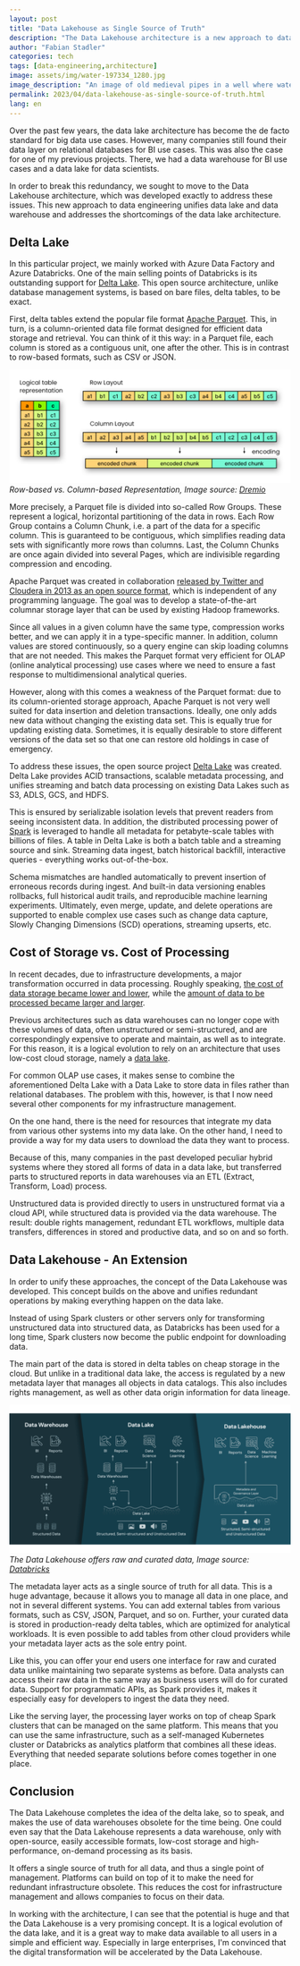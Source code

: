 ```yaml
---
layout: post
title: "Data Lakehouse as Single Source of Truth"
description: "The Data Lakehouse architecture is a new approach to data engineering that addresses these issues and unifies data lake and data warehouse."
author: "Fabian Stadler"
categories: tech
tags: [data-engineering,architecture]
image: assets/img/water-197334_1280.jpg
image_description: "An image of old medieval pipes in a well where water is coming out as a metaphor for data flows."
permalink: 2023/04/data-lakehouse-as-single-source-of-truth.html
lang: en
---
```


Over the past few years, the data lake architecture has become the de facto standard for big data use cases. However, many companies still found their data layer on relational databases for BI use cases. This was also the case for one of my previous projects. There, we had a data warehouse for BI use cases and a data lake for data scientists.

In order to break this redundancy, we sought to move to the Data Lakehouse architecture, which was developed exactly to address these issues. This new approach to data engineering unifies data lake and data warehouse and addresses the shortcomings of the data lake architecture.

## Delta Lake

In this particular project, we mainly worked with Azure Data Factory and Azure Databricks. One of the main selling points of Databricks is its outstanding support for [Delta Lake](https://docs.databricks.com/delta/index.html). This open source architecture, unlike database management systems, is based on bare files, delta tables, to be exact.

First, delta tables extend the popular file format [Apache Parquet](https://parquet.apache.org/). This, in turn, is a column-oriented data file format designed for efficient data storage and retrieval. You can think of it this way: in a Parquet file, each column is stored as a contiguous unit, one after the other. This is in contrast to row-based formats, such as CSV or JSON.

![An image showing a logical table representation on the left and its row layout and column layout on the left.](/assets/img/parquet.png)
_Row-based vs. Column-based Representation, Image source: [Dremio](https://www.dremio.com/resources/guides/intro-apache-parquet/)_

More precisely, a Parquet file is divided into so-called Row Groups. These represent a logical, horizontal partitioning of the data in rows. Each Row Group contains a Column Chunk, i.e. a part of the data for a specific column. This is guaranteed to be contiguous, which simplifies reading data sets with significantly more rows than columns. Last, the Column Chunks are once again divided into several Pages, which are indivisible regarding compression and encoding.

Apache Parquet was created in collaboration [released by Twitter and Cloudera in 2013 as an open source format](https://blog.twitter.com/engineering/en_us/a/2013/announcing-parquet-10-columnar-storage-for-hadoop), which is independent of any programming language. The goal was to develop a state-of-the-art columnar storage layer that can be used by existing Hadoop frameworks.

Since all values in a given column have the same type, compression works better, and we can apply it in a type-specific manner. In addition, column values are stored continuously, so a query engine can skip loading columns that are not needed. This makes the Parquet format very efficient for OLAP (online analytical processing) use cases where we need to ensure a fast response to multidimensional analytical queries.

However, along with this comes a weakness of the Parquet format: due to its column-oriented storage approach, Apache Parquet is not very well suited for data insertion and deletion transactions. Ideally, one only adds new data without changing the existing data set. This is equally true for updating existing data. Sometimes, it is equally desirable to store different versions of the data set so that one can restore old holdings in case of emergency.

To address these issues, the open source project [Delta Lake](https://docs.delta.io/latest/delta-intro.html) was created. Delta Lake provides ACID transactions, scalable metadata processing, and unifies streaming and batch data processing on existing Data Lakes such as S3, ADLS, GCS, and HDFS.

This is ensured by serializable isolation levels that prevent readers from seeing inconsistent data. In addition, the distributed processing power of [Spark](https://spark.apache.org/) is leveraged to handle all metadata for petabyte-scale tables with billions of files. A table in Delta Lake is both a batch table and a streaming source and sink. Streaming data ingest, batch historical backfill, interactive queries - everything works out-of-the-box.

Schema mismatches are handled automatically to prevent insertion of erroneous records during ingest. And built-in data versioning enables rollbacks, full historical audit trails, and reproducible machine learning experiments. Ultimately, even merge, update, and delete operations are supported to enable complex use cases such as change data capture, Slowly Changing Dimensions (SCD) operations, streaming upserts, etc.

## Cost of Storage vs. Cost of Processing

In recent decades, due to infrastructure developments, a major transformation occurred in data processing. Roughly speaking, [the cost of data storage became lower and lower](https://ourworldindata.org/grapher/historical-cost-of-computer-memory-and-storage?country=~OWID_WRL), while the [amount of data to be processed became larger and larger](https://www.statista.com/statistics/871513/worldwide-data-created/).

Previous architectures such as data warehouses can no longer cope with these volumes of data, often unstructured or semi-structured, and are correspondingly expensive to operate and maintain, as well as to integrate. For this reason, it is a logical evolution to rely on an architecture that uses low-cost cloud storage, namely a [data lake](https://aws.amazon.com/en/big-data/datalakes-and-analytics/what-is-a-data-lake/).

For common OLAP use cases, it makes sense to combine the aforementioned Delta Lake with a Data Lake to store data in files rather than relational databases. The problem with this, however, is that I now need several other components for my infrastructure management.

On the one hand, there is the need for resources that integrate my data from various other systems into my data lake. On the other hand, I need to provide a way for my data users to download the data they want to process.

Because of this, many companies in the past developed peculiar hybrid systems where they stored all forms of data in a data lake, but transferred parts to structured reports in data warehouses via an ETL (Extract, Transform, Load) process.

Unstructured data is provided directly to users in unstructured format via a cloud API, while structured data is provided via the data warehouse. The result: double rights management, redundant ETL workflows, multiple data transfers, differences in stored and productive data, and so on and so forth. 

## Data Lakehouse - An Extension

In order to unify these approaches, the concept of the Data Lakehouse was developed. This concept builds on the above and unifies redundant operations by making everything happen on the data lake.

Instead of using Spark clusters or other servers only for transforming unstructured data into structured data, as Databricks has been used for a long time, Spark clusters now become the public endpoint for downloading data.

The main part of the data is stored in delta tables on cheap storage in the cloud. But unlike in a traditional data lake, the access is regulated by a new metadata layer that manages all objects in data catalogs. This also includes rights management, as well as other data origin information for data lineage. 

![An image showing the three architectures of the Data Warehose, a Data Lake, and a Data Lakehouse, side-by-side.](/assets/img/data-lakehouse-new-1024x538.png)
_The Data Lakehouse offers raw and curated data, Image source: [Databricks](https://www.databricks.com/blog/2020/01/30/what-is-a-data-lakehouse.html)_

The metadata layer acts as a single source of truth for all data. This is a huge advantage, because it allows you to manage all data in one place, and not in several different systems. You can add external tables from various formats, such as CSV, JSON, Parquet, and so on. Further, your curated data is stored in production-ready delta tables, which are optimized for analytical workloads. It is even possible to add tables from other cloud providers while your metadata layer acts as the sole entry point.

Like this, you can offer your end users one interface for raw and curated data unlike maintaining two separate systems as before. Data analysts can access their raw data in the same way as business users will do for curated data. Support for programmatic APIs, as Spark provides it, makes it especially easy for developers to ingest the data they need.

Like the serving layer, the processing layer works on top of cheap Spark clusters that can be managed on the same platform. This means that you can use the same infrastructure, such as a self-managed Kubernetes cluster or Databricks as analytics platform that combines all these ideas. Everything that needed separate solutions before comes together in one place.

## Conclusion

The Data Lakehouse completes the idea of the delta lake, so to speak, and makes the use of data warehouses obsolete for the time being. One could even say that the Data Lakehouse represents a data warehouse, only with open-source, easily accessible formats, low-cost storage and high-performance, on-demand processing as its basis.

It offers a single source of truth for all data, and thus a single point of management. Platforms can build on top of it to make the need for redundant infrastructure obsolete. This reduces the cost for infrastructure management and allows companies to focus on their data.

In working with the architecture, I can see that the potential is huge and that the Data Lakehouse is a very promising concept. It is a logical evolution of the data lake, and it is a great way to make data available to all users in a simple and efficient way. Especially in large enterprises, I'm convinced that the digital transformation will be accelerated by the Data Lakehouse.
